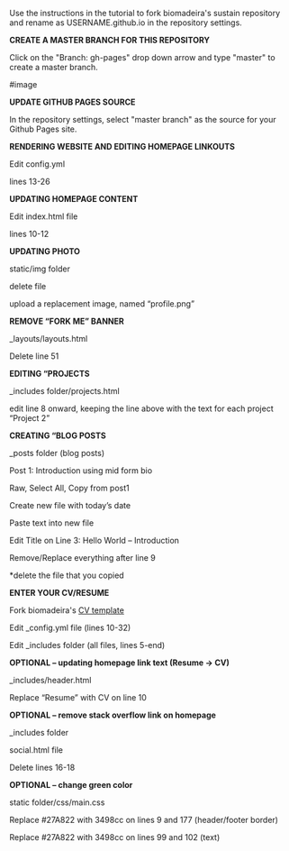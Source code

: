 Use the instructions in the tutorial to fork biomadeira's sustain repository and rename as USERNAME.github.io in the repository settings. 

**CREATE A MASTER BRANCH FOR THIS REPOSITORY**

Click on the "Branch: gh-pages" drop down arrow and type "master" to create a master branch.

#image

**UPDATE GITHUB PAGES SOURCE**

In the repository settings, select "master branch" as the source for your Github Pages site.

**RENDERING WEBSITE AND EDITING HOMEPAGE LINKOUTS**

Edit config.yml

lines 13-26

**UPDATING HOMEPAGE CONTENT**

Edit index.html file

lines 10-12

**UPDATING PHOTO**

static/img folder

delete file

upload a replacement image, named “profile.png”

**REMOVE “FORK ME” BANNER**

_layouts/layouts.html

Delete line 51 

**EDITING “PROJECTS**

_includes folder/projects.html

edit line 8 onward, keeping the line above with the text for each project “Project 2</a></strong>”

**CREATING “BLOG POSTS**

_posts folder (blog posts)

Post 1: Introduction using mid form bio

Raw, Select All, Copy from post1

Create new file with today’s date

Paste text into new file

Edit Title on Line 3: Hello World – Introduction 

Remove/Replace everything after line 9

*delete the file that you copied

**ENTER YOUR CV/RESUME**


Fork biomadeira's [CV template](https://biomadeira.github.io/vitae/) 

Edit _config.yml file (lines 10-32)

Edit _includes folder (all files, lines 5-end)

**OPTIONAL – updating homepage link text (Resume -> CV)** 

_includes/header.html

Replace “Resume” with CV on line 10

**OPTIONAL – remove stack overflow link on homepage**

_includes folder

social.html file

Delete lines 16-18

**OPTIONAL – change green color**


static folder/css/main.css

Replace #27A822 with 3498cc on lines 9 and 177 (header/footer border)

Replace #27A822 with 3498cc on lines 99 and 102 (text)
